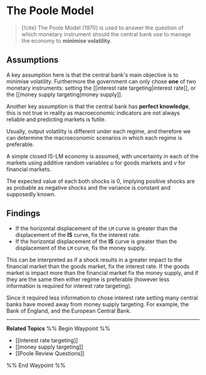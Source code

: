 # The Poole Model

> [!cite] 
> The Poole Model (1970) is used to answer the question of which monetary instrument should the central bank use to manage the economy to **minimise volatility**. 

## Assumptions
A key assumption here is that the central bank's main objective is to minimise volatility. Furthermore the government can only chose **one** of two monetary instruments: setting the [[interest rate targeting|interest rate]], or the [[money supply targeting|money supply]]. 

Another key assumption is that the central bank has **perfect knowledge**, this is not true in reality as macroeconomic indicators are not always reliable and predicting markets is futile. 

Usually, output volatility is different under each regime, and therefore we can determine the macroeconomic scenarios in which each regime is preferable. 

A simple closed IS-LM economy is assumed, with uncertainty in each of the markets using additive random variables $u$ for goods markets and $v$ for financial markets. 

The expected value of each both shocks is 0, implying positive shocks are as probable as negative shocks and the variance is constant and supposedly known. 

## Findings
- If the horizontal displacement of the `LM` curve is greater than the displacement of the **IS** curve, fix the interest rate. 
- If the horizontal displacement of the **IS** curve is greater than the displacement of the `LM` curve, fix the money supply. 

This can be interpreted as if a shock results in a greater impact to the financial market than the goods market, fix the interest rate. If the goods market is impact more than the financial market fix the money supply, and if they are the same then either regime is preferable (however less information is required for interest rate targeting).  

Since it required less information to chose interest rate setting many central banks have moved away from money supply targeting. For example, the Bank of England, and the European Central Bank. 
- - -
**Related Topics**
%% Begin Waypoint %%
- [[interest rate targeting]]
- [[money supply targeting]]
- [[Poole Review Questions]]

%% End Waypoint %%